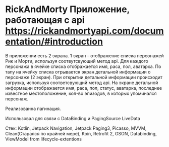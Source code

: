 # RickAndMorty Приложение, работающая с api https://rickandmortyapi.com/documentation/#introduction

В приложении есть 2 экрана. 1 экран - отображение списка персонажей Рик и Морти, используя соотвутсвующий метод api. Для каждого персонажа в ячейке списка отображается имя, раса, пол, аватарка. По тапу на ячейку списка отрывается экран детальной информации о персонаже (2 экран). При открытии детальной информации происходит загрузка, используя соответсвующий метод api. На экране детальной информации отображается имя, раса, пол, статус, аватарка, последнее известное местоположение, кол-во эпизодов, в которых упоминался персонаж.

Реализованна пагинация.

Использовал для связи с DataBinding и PagingSource LiveData

Стек: Kotlin, Jetpack Navigation, Jetpack Paging3, Picasso, MVVM, Clean(Старался по крайней мере), Koin, Retrofit 2, GSON, Databinding, ViewModel from lifecycle-extentions
